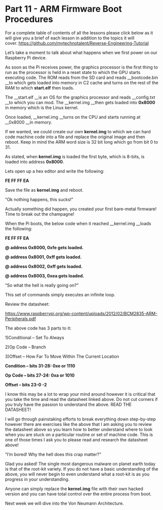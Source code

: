 # Part 11 - ARM Firmware Boot Procedures

For a complete table of contents of all the lessons please click below as it will give you a brief of each lesson in addition to the topics it will cover.&nbsp;https://github.com/mytechnotalent/Reverse-Engineering-Tutorial

Let’s take a moment to talk about what happens when we first power on our Raspberry Pi device.

As soon as the Pi receives power, the graphics processor is the first thing to run as the processor is held in a reset state to which the GPU starts executing code. The ROM reads from the SD card and reads __bootcode.bin __to which gets loaded into memory in C2 cache and turns on the rest of the RAM to which __start.elf__ then loads.

The __start.elf __is an OS for the graphics processor and reads __config.txt __to which you can mod. The __kernel.img __then gets loaded into __0x8000__ in memory which is the Linux kernel.

Once loaded, __kernel.img __turns on the CPU and starts running at __0x8000 __in memory.

If we wanted, we could create our own __kernel.img__ to which we can hard code machine code into a file and replace the original image and then reboot. Keep in mind the ARM word size is 32 bit long which go from bit 0 to 31.

As stated, when __kernel.img__ is loaded the first byte, which is 8-bits, is loaded into address __0x8000__.

Lets open up a hex editor and write the following:

__FE FF FF EA__

Save the file as __kernel.img__ and reboot.

“Ok nothing happens, this sucks!”

Actually something did happen, you created your first bare-metal firmware! Time to break out the champagne!

When the Pi boots, the below code when it reached __kernel.img __loads the following:

__FE FF FF EA__

__@ address 0x8000, 0xfe gets loaded.__

__@ address 0x8001, 0xff gets loaded.__

__@ address 0x8002, 0xff gets loaded.__

__@ address 0x8003, 0xea gets loaded.__

“So what the hell is really going on?”

This set of commands simply executes an infinite loop.

Review the datasheet:

<a href="https://www.raspberrypi.org/wp-content/uploads/2012/02/BCM2835-ARM-Peripherals.pdf" rel="nofollow noopener" target="_blank">https://www.raspberrypi.org/wp-content/uploads/2012/02/BCM2835-ARM-Peripherals.pdf</a>

The above code has 3 parts to it:

1)Conditional – Set To Always

2)Op Code – Branch

3)Offset – How Far To Move Within The Current Location

__Condition – bits 31-28: 0xe or 1110__

__Op Code – bits 27-24: 0xa or 1010__

__Offset – bits 23-0 -2__

I know this may be a lot to wrap your mind around however it is critical that you take the time and read the datasheet linked above. Do not cut corners if you truly have the passion to understand the above. READ THE DATASHEET!

I will go through painstaking efforts to break everything down step-by-step however there are exercises like the above that I am asking you to review the datasheet above so you learn how to better understand where to look when you are stuck on a particular routine or set of machine code. This is one of those times I ask you to please read and research the datasheet above!

“I’m bored! Why the hell does this crap matter?”

Glad you asked! The single most dangerous malware on planet earth today is that of the root-kit variety. If you do not have a basic understanding of the above, you will never begin to even understand what a root-kit is as you progress in your understanding.

Anyone can simply replace the __kernel.img__ file with their own hacked version and you can have total control over the entire process from boot.

Next week we will dive into the Von Neumann Architecture.
